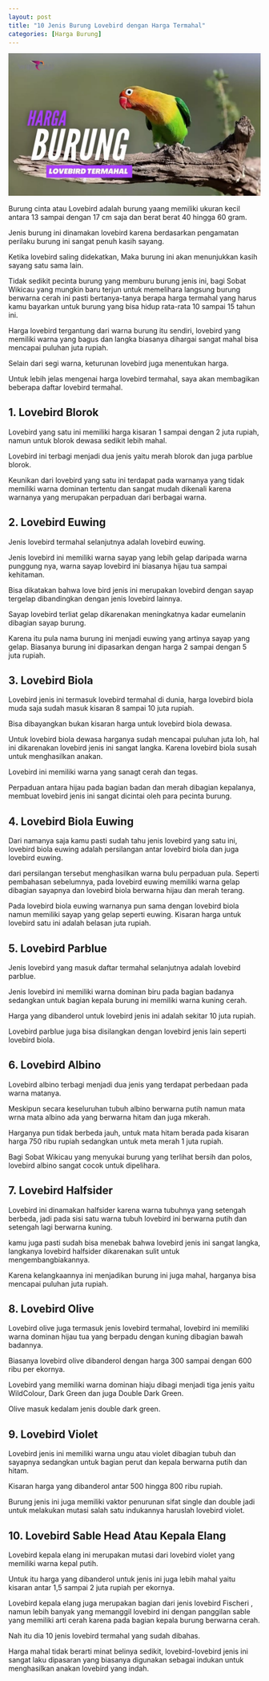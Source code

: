 ```yaml
---
layout: post
title: "10 Jenis Burung Lovebird dengan Harga Termahal"
categories: [Harga Burung]
---
```


![10 Jenis Burung Lovebird dengan Harga Termahal](/images/lovebird-termahal.webp)

Burung cinta atau Lovebird adalah burung yaang memiliki ukuran kecil antara 13 sampai dengan 17 cm saja dan berat berat 40 hingga 60 gram.

Jenis burung ini dinamakan lovebird karena berdasarkan pengamatan perilaku burung ini sangat penuh kasih sayang.

Ketika lovebird saling didekatkan, Maka burung ini akan menunjukkan kasih sayang satu sama lain.

Tidak sedikit pecinta burung yang memburu burung jenis ini, bagi Sobat Wikicau yang mungkin baru terjun untuk memelihara langsung burung berwarna cerah ini pasti bertanya-tanya berapa harga termahal yang harus kamu bayarkan untuk burung yang bisa hidup rata-rata 10 sampai 15 tahun ini.

Harga lovebird tergantung dari warna burung itu sendiri, lovebird yang memiliki warna yang bagus dan langka biasanya dihargai sangat mahal bisa mencapai puluhan juta rupiah.

Selain dari segi warna, keturunan lovebird juga menentukan harga.

Untuk lebih jelas mengenai harga lovebird termahal, saya akan membagikan beberapa daftar lovebird termahal.

## 1. Lovebird Blorok

Lovebird yang satu ini memiliki harga kisaran 1 sampai dengan 2 juta rupiah, namun untuk blorok dewasa sedikit lebih mahal.

Lovebird ini terbagi menjadi dua jenis yaitu merah blorok dan juga parblue blorok.

Keunikan dari lovebird yang satu ini terdapat pada warnanya yang tidak memiliki warna dominan tertentu dan sangat mudah dikenali karena warnanya yang merupakan perpaduan dari berbagai warna.

## 2. Lovebird Euwing

Jenis lovebird termahal selanjutnya adalah lovebird euwing.

Jenis lovebird ini memiliki warna sayap yang lebih gelap daripada warna punggung nya, warna sayap lovebird ini biasanya hijau tua sampai kehitaman.

Bisa dikatakan bahwa love bird jenis ini merupakan lovebird dengan sayap tergelap dibandingkan dengan jenis lovebird lainnya.

Sayap lovebird terliat gelap dikarenakan meningkatnya kadar eumelanin dibagian sayap burung.

Karena itu pula nama burung ini menjadi euwing yang artinya sayap yang gelap. Biasanya burung ini dipasarkan dengan harga 2 sampai dengan 5 juta rupiah.

## 3. Lovebird Biola

Lovebird jenis ini termasuk lovebird termahal di dunia, harga lovebird biola muda saja sudah masuk kisaran 8 sampai 10 juta rupiah.

Bisa dibayangkan bukan kisaran harga untuk lovebird biola dewasa.

Untuk lovebird biola dewasa harganya sudah mencapai puluhan juta loh, hal ini dikarenakan lovebird jenis ini sangat langka. Karena lovebird biola susah untuk menghasilkan anakan.

Lovebird ini memiliki warna yang sanagt cerah dan tegas.

Perpaduan antara hijau pada bagian badan dan merah dibagian kepalanya, membuat lovebird jenis ini sangat dicintai oleh para pecinta burung.

## 4. Lovebird Biola Euwing

Dari namanya saja kamu pasti sudah tahu jenis lovebird yang satu ini, lovebird biola euwing adalah persilangan antar lovebird biola dan juga lovebird euwing.

dari persilangan tersebut menghasilkan warna bulu perpaduan pula. Seperti pembahasan sebelumnya, pada lovebird euwing memiliki warna gelap dibagian sayapnya dan lovebird biola berwarna hijau dan merah terang.

Pada lovebird biola euwing warnanya pun sama dengan lovebird biola namun memiliki sayap yang gelap seperti euwing. Kisaran harga untuk lovebird satu ini adalah belasan juta rupiah.

## 5. Lovebird Parblue

Jenis lovebird yang masuk daftar termahal selanjutnya adalah lovebird parblue.

Jenis lovebird ini memiliki warna dominan biru pada bagian badanya sedangkan untuk bagian kepala burung ini memiliki warna kuning cerah.

Harga yang dibanderol untuk lovebird jenis ini adalah sekitar 10 juta rupiah.

Lovebird parblue juga bisa disilangkan dengan lovebird jenis lain seperti lovebird biola.

## 6. Lovebird Albino

Lovebird albino terbagi menjadi dua jenis yang terdapat perbedaan pada warna matanya.

Meskipun secara keseluruhan tubuh albino berwarna putih namun mata wrna mata albino ada yang berwarna hitam dan juga mkerah.

Harganya pun tidak berbeda jauh, untuk mata hitam berada pada kisaran harga 750 ribu rupiah sedangkan untuk meta merah 1 juta rupiah.

Bagi Sobat Wikicau yang menyukai burung yang terlihat bersih dan polos, lovebird albino sangat cocok untuk dipelihara.

## 7. Lovebird Halfsider

Lovebird ini dinamakan halfsider karena warna tubuhnya yang setengah berbeda, jadi pada sisi satu warna tubuh lovebird ini berwarna putih dan setengah lagi berwarna kuning.

kamu juga pasti sudah bisa menebak bahwa lovebird jenis ini sangat langka, langkanya lovebird halfsider dikarenakan sulit untuk mengembangbiakannya.

Karena kelangkaannya ini menjadikan burung ini juga mahal, harganya bisa mencapai puluhan juta rupiah.

## 8. Lovebird Olive

Lovebird olive juga termasuk jenis lovebird termahal, lovebird ini memiliki warna dominan hijau tua yang berpadu dengan kuning dibagian bawah badannya.

Biasanya lovebird olive dibanderol dengan harga 300 sampai dengan 600 ribu per ekornya.

Lovebird yang memiliki warna dominan hiaju dibagi menjadi tiga jenis yaitu WildColour, Dark Green dan juga Double Dark Green.

Olive masuk kedalam jenis double dark green.

## 9. Lovebird Violet

Lovebird jenis ini memiliki warna ungu atau violet dibagian tubuh dan sayapnya sedangkan untuk bagian perut dan kepala berwarna putih dan hitam.

Kisaran harga yang dibanderol antar 500 hingga 800 ribu rupiah.

Burung jenis ini juga memiliki vaktor penurunan sifat single dan double jadi untuk melakukan mutasi salah satu indukannya haruslah lovebird violet.

## 10. Lovebird Sable Head Atau Kepala Elang

Lovebird kepala elang ini merupakan mutasi dari lovebird violet yang memiliki warna kepal putih.

Untuk itu harga yang dibanderol untuk jenis ini juga lebih mahal yaitu kisaran antar 1,5 sampai 2 juta rupiah per ekornya.

Lovebird kepala elang juga merupakan bagian dari jenis lovebird Fischeri , namun lebih banyak yang memanggil lovebird ini dengan panggilan sable yang memiliki arti cerah karena pada bagian kepala burung berwarna cerah.

Nah itu dia 10 jenis lovebird termahal yang sudah dibahas.

Harga mahal tidak berarti minat belinya sedikit, lovebird-lovebird jenis ini sangat laku dipasaran yang biasanya digunakan sebagai indukan untuk menghasilkan anakan lovebird yang indah.